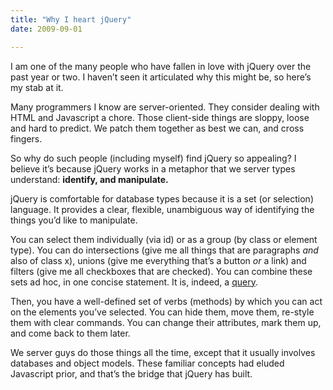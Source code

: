 ```yaml
---
title: "Why I heart jQuery"
date: 2009-09-01

---
```


I am one of the many people who have fallen in love with jQuery over the past year or two. I haven’t seen it articulated why this might be, so here’s my stab at it.

Many programmers I know are server-oriented. They consider dealing with HTML and Javascript a chore. Those client-side things are sloppy, loose and hard to predict. We patch them together as best we can, and cross fingers.

So why do such people (including myself) find jQuery so appealing? I believe it’s because jQuery works in a metaphor that we server types understand: **identify, and manipulate.**

jQuery is comfortable for database types because it is a set (or selection) language. It provides a clear, flexible, unambiguous way of identifying the things you’d like to manipulate.

You can select them individually (via id) or as a group (by class or element type). You can do intersections (give me all things that are paragraphs _and_ also of class x), unions (give me everything that’s a button _or_ a link) and filters (give me all checkboxes that are checked). You can combine these sets ad hoc, in one concise statement. It is, indeed, a [query](/blog/post/jQuery-performance-tips.aspx).

Then, you have a well-defined set of verbs (methods) by which you can act on the elements you’ve selected. You can hide them, move them, re-style them with clear commands. You can change their attributes, mark them up, and come back to them later.

We server guys do those things all the time, except that it usually involves databases and object models. These familiar concepts had eluded Javascript prior, and that’s the bridge that jQuery has built.
